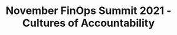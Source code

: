 ---
title: November FinOps Summit 2021 - Cultures of Accountability
description: View the Summit which includes keynotes on, FinOps noob to FinOps leader, Transform the culture to one of cost accountability and What’s working for FinOps leaders at big vs small companies.
date-added: Nov 2021
type: Video
source: FinOps Foundation
label: 
link: https://youtu.be/__DF0vLDilE
cloud-provider: 
  - Multi-Cloud
framework-capabilities:
  - Establishing FinOps Culture
  - Establishing a FinOps Decision & Accountability Structure
permalink: /resources/not-here/
weight: 30
listing: true
---